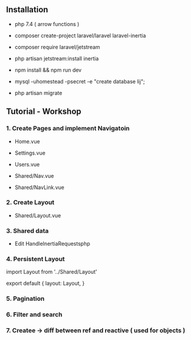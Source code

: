 ## Installation 

* php 7.4 ( arrow functions )

* composer create-project laravel/laravel laravel-inertia
* composer require laravel/jetstream
* php artisan jetstream:install inertia
* npm install && npm run dev 
* mysql -uhomestead -psecret -e "create database lij";
* php artisan migrate


## Tutorial - Workshop 

### 1. Create Pages and implement Navigatoin 

* Home.vue
* Settings.vue
* Users.vue 

* Shared/Nav.vue
* Shared/NavLink.vue 

### 2. Create Layout 

* Shared/Layout.vue

### 3. Shared data 

* Edit HandleInertiaRequestsphp 

### 4. Persistent Layout

import Layout from '../Shared/Layout'

export default {
    layout: Layout,
}

### 5. Pagination


### 6. Filter and search


### 7. Createe -> diff between ref and reactive ( used for objects )


